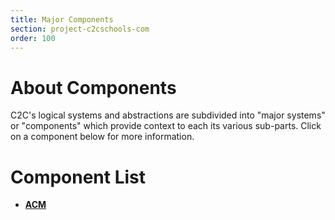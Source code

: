 ```yaml
---
title: Major Components
section: project-c2cschools-com
order: 100
---
```


# About Components

C2C's logical systems and abstractions are subdivided into "major systems" or "components"
which provide context to each its various sub-parts.  Click on a component below for more
information.

# Component List

* [**ACM**](/projects/c2cschools/component/acm.html)
